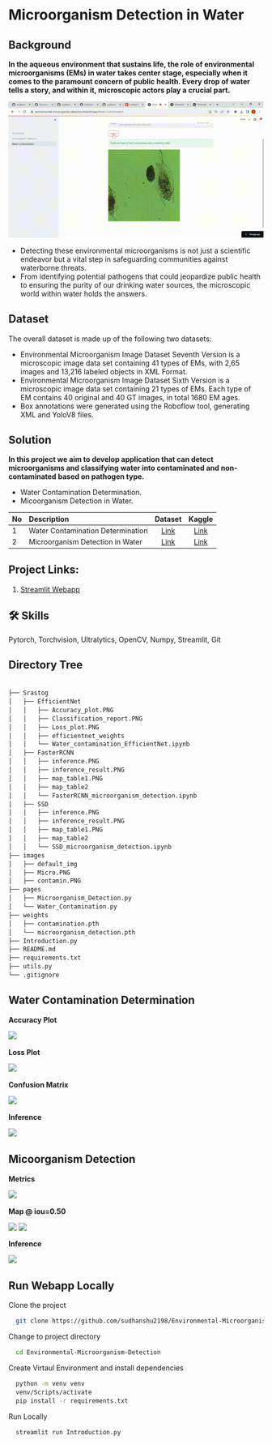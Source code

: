 # Microorganism Detection in Water

## Background
**In the aqueous environment that sustains life, the role of environmental microorganisms (EMs) in water takes center stage, especially when it comes to the paramount concern of public health. Every drop of water tells a story, and within it, microscopic actors play a crucial part.**

![](https://github.com/sudhanshu2198/Environmental-Microorganism-Detection/blob/master/Microorganism.gif)

- Detecting these environmental microorganisms is not just a scientific endeavor but a vital step in safeguarding communities against waterborne threats.
 - From identifying potential pathogens that could jeopardize public health to ensuring the purity of our drinking water sources, the microscopic world within water holds the answers.

## Dataset
The overall dataset is made up of the following two datasets:

- Environmental Microorganism Image Dataset Seventh Version is a microscopic image data set containing 41 types of EMs, with 2,65 images and 13,216 labeled objects in XML Format. 
- Environmental Microorganism Image Dataset Sixth Version is a microscopic image data set containing 21 types of EMs. Each type of EM contains 40 original and 40 GT images, in total 1680 EM ages.
- Box annotations were generated using the Roboflow tool, generating XML and YoloV8 files.
## Solution
**In this project we aim to develop application that can detect microorganisms and classifying water into contaminated and non-contaminated based on pathogen type.**

- Water Contamination Determination.
- Micoorganism Detection in Water.

| No | Description            | Dataset | Kaggle   | 
|:---| :--------------------- | :-----:  | :-----:  | 
|1| Water Contamination Determination | [Link](https://www.kaggle.com/datasets/saloni1712/emds7-1)|  [Link](https://www.kaggle.com/code/sudhanshu2198/microorganism-detection)        | 
|2| Microorganism Detection in Water | [Link](https://www.kaggle.com/datasets/saloni1712/emds7-1)|  [Link](https://www.kaggle.com/code/sudhanshu2198/drinking-water-contamination-determination)        |

## Project Links: 
1. [Streamlit Webapp](https://environmental-microorganism-detection.streamlit.app/)

## 🛠 Skills
Pytorch, Torchvision, Ultralytics, OpenCV, Numpy, Streamlit, Git

## Directory Tree
```bash

├── Srastog
│   ├── EfficientNet
│   │   ├── Accuracy_plot.PNG
│   │   ├── Classification_report.PNG
│   │   ├── Loss_plot.PNG
│   │   ├── efficientnet_weights
│   │   └── Water_contamination_EfficientNet.ipynb
│   ├── FasterRCNN
│   │   ├── inference.PNG
│   │   ├── inference_result.PNG
│   │   ├── map_table1.PNG
│   │   ├── map_table2
│   │   └── FasterRCNN_microorganism_detection.ipynb
│   ├── SSD
│   │   ├── inference.PNG
│   │   ├── inference_result.PNG
│   │   ├── map_table1.PNG
│   │   ├── map_table2
│   │   └── SSD_microorganism_detection.ipynb
├── images
│   ├── default_img
│   ├── Micro.PNG
│   ├── contamin.PNG
├── pages
│   ├── Microorganism_Detection.py
│   └── Water_Contamination.py
├── weights
│   ├── contamination.pth
│   └── microorganism_detection.pth
├── Introduction.py
├── README.md
├── requirements.txt
├── utils.py
└── .gitignore
```

## Water Contamination Determination

**Accuracy Plot**

![](https://github.com/sudhanshu2198/Environmental-Microorganism-Detection/blob/master/Srastog/EfficientNet/Accuracy_plot.PNG)

**Loss Plot**

![](https://github.com/sudhanshu2198/Environmental-Microorganism-Detection/blob/master/Srastog/EfficientNet/Loss_plot.PNG)

**Confusion Matrix**

![](https://github.com/sudhanshu2198/Environmental-Microorganism-Detection/blob/master/Srastog/EfficientNet/Classification_report.PNG)

**Inference**

![](https://github.com/sudhanshu2198/Environmental-Microorganism-Detection/blob/master/images/contamin.PNG)

## Micoorganism Detection

**Metrics**

![](https://github.com/sudhanshu2198/Environmental-Microorganism-Detection/blob/master/Srastog/FasterRCNN/inference_result.PNG)

**Map @ iou=0.50**

![](https://github.com/sudhanshu2198/Environmental-Microorganism-Detection/blob/master/Srastog/FasterRCNN/map_table1.PNG)
![](https://github.com/sudhanshu2198/Environmental-Microorganism-Detection/blob/master/Srastog/FasterRCNN/map_table2.PNG)

**Inference**

![](https://github.com/sudhanshu2198/Environmental-Microorganism-Detection/blob/master/Srastog/FasterRCNN/inference.PNG)

## Run Webapp Locally

Clone the project

```bash
  git clone https://github.com/sudhanshu2198/Environmental-Microorganism-Detection
```

Change to project directory

```bash
  cd Environmental-Microorganism-Detection
```
Create Virtaul Environment and install dependencies

```bash
  python -m venv venv
  venv/Scripts/activate
  pip install -r requirements.txt
```

Run Locally
```bash
  streamlit run Introduction.py
```
